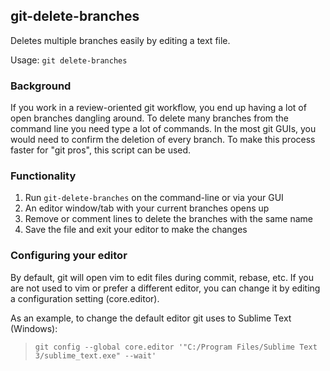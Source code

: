 ## git-delete-branches

Deletes multiple branches easily by editing a text file.

Usage: `git delete-branches`

### Background

If you work in a review-oriented git workflow, you end up having a lot
of open branches dangling around. To delete many branches from the
command line you need type a lot of commands. In the most git GUIs,
you would need to confirm the deletion of every branch.
To make this process faster for "git pros", this script can be used.

### Functionality

1. Run `git-delete-branches` on the command-line or via your GUI
2. An editor window/tab with your current branches opens up
3. Remove or comment lines to delete the branches with the same name
4. Save the file and exit your editor to make the changes

### Configuring your editor

By default, git will open vim to edit files during commit, rebase, etc.
If you are not used to vim or prefer a different editor, you can change it by
editing a configuration setting (core.editor).

As an example, to change the default editor git uses to Sublime Text (Windows):
> `git config --global core.editor '"C:/Program Files/Sublime Text 3/sublime_text.exe" --wait'`
